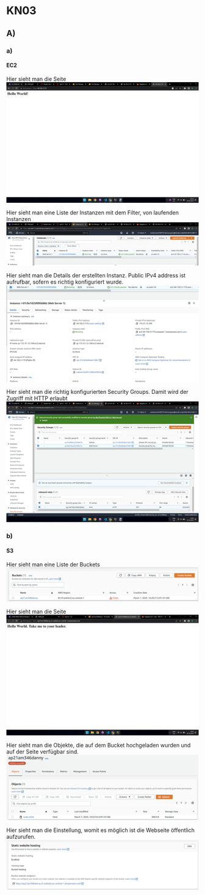 # KN03

## A)
### a)
#### EC2
Hier sieht man die Seite
![Image](a01.png)

Hier sieht man eine Liste der Instanzen mit dem Filter, von laufenden Instanzen
![Image](a02.png)

Hier sieht man die Details der erstellten Instanz. Public IPv4 address ist aufrufbar, sofern es richtig konfiguriert wurde.
![Image](a03.png)

Hier sieht man die richtig konfigurierten Security Groups. Damit wird der Zugriff mit HTTP erlaubt
![Image](a04.png)

### b)
#### S3

Hier sieht man eine Liste der Buckets
![Image](b01.png)

Hier sieht man die Seite
![Image](b02.png)

Hier sieht man die Objekte, die auf dem Bucket hochgeladen wurden und auf der Seite verfügbar sind.
![Image](b03.png)

Hier sieht man die Einstellung, womit es möglich ist die Webseite öffentlich aufzurufen.
![Image](b04.png)
